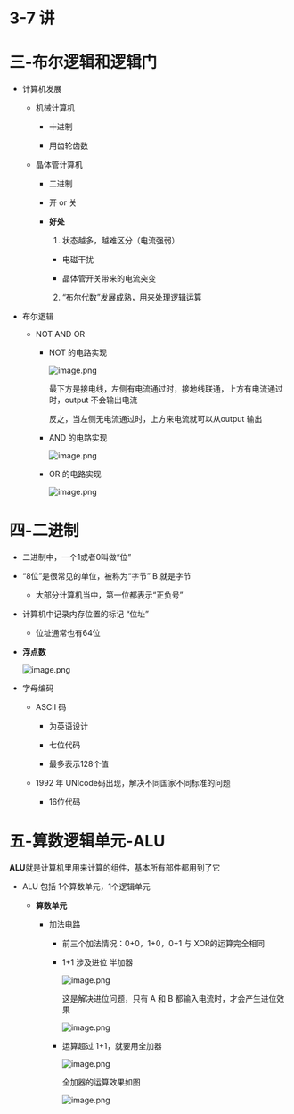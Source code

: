 # 3-7 讲
# 三-布尔逻辑和逻辑门

- 计算机发展

   - 机械计算机

      - 十进制

      - 用齿轮齿数

   - 晶体管计算机

      - 二进制

      - 开 or 关

      + **好处**

         1. 状态越多，越难区分（电流强弱）

         - 电磁干扰

         - 晶体管开关带来的电流突变

         2. “布尔代数”发展成熟，用来处理逻辑运算

- 布尔逻辑

   - NOT  AND  OR

      - NOT 的电路实现

         ![image.png](./image.png)

         最下方是接电线，左侧有电流通过时，接地线联通，上方有电流通过时，output 不会输出电流

         反之，当左侧无电流通过时，上方来电流就可以从output 输出

      - AND 的电路实现

         ![image.png](./image.png)

      - OR 的电路实现

         ![image.png](./image.png)

# 四-二进制

- 二进制中，一个1或者0叫做“位”

- “8位”是很常见的单位，被称为“字节”   B  就是字节

   - 大部分计算机当中，第一位都表示“正负号”

- 计算机中记录内存位置的标记   “位址”

   - 位址通常也有64位

- **浮点数**

   ![image.png](./image.png)

- 字母编码

   - ASCII 码

      - 为英语设计

      - 七位代码

      - 最多表示128个值

   - 1992 年  UNIcode码出现，解决不同国家不同标准的问题

      - 16位代码

# 五-算数逻辑单元-ALU

**ALU**就是计算机里用来计算的组件，基本所有部件都用到了它

- ALU 包括 1个算数单元，1个逻辑单元

   + **算数单元**

      - 加法电路

         - 前三个加法情况：0+0，1+0，0+1 与 XOR的运算完全相同

         - 1+1 涉及进位   半加器

            ![image.png](./image.png)

            这是解决进位问题，只有 A 和 B 都输入电流时，才会产生进位效果

            ![image.png](./image.png)

         - 运算超过 1+1，就要用全加器

            ![image.png](./image.png)

            全加器的运算效果如图

            ![image.png](./image.png)